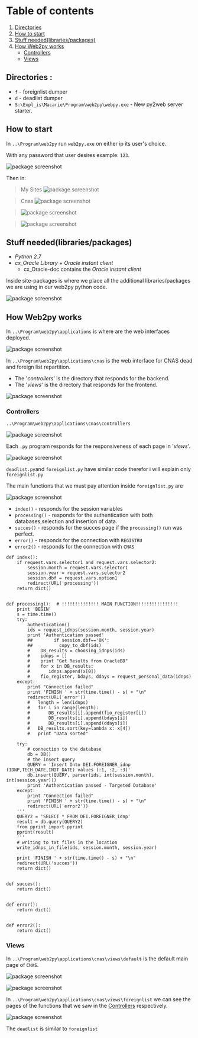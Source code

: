 # Table of contents
1. [Directories](#p0)
2. [How to start](#p1)
3. [Stuff needed(libraries/packages)](#p2)
4. [How Web2py works](#p3)
    * [Controllers](#s1p3)
    * [Views](#s2p3)
## Directories <a name="p0"></a>:
- `f` - foreignlist dumper
- `d` - deadlist dumper
- `S:\Expl_is\Macarie\Program\web2py\webpy.exe` - New py2web server starter.

## How to start <a name="p1"></a>
In `..\Program\web2py` run `web2py.exe` on either ip its user's choice.

With any password that user desires example: `123`.

![package screenshot](img/main.png)

Then in:
>My Sites 
![package screenshot](img/Screenshot_8.png)

>Cnas 
![package screenshot](img/Screenshot_9.png)

>![package screenshot](img/Screenshot_10.png)

> ![package screenshot](img/Screenshot_11.png)




## Stuff needed(libraries/packages) <a name="p2"></a>
- *Python 2.7*
- *cx_Oracle Library* + *Oracle instant client* 
  - cx_Oracle-doc contains the *Oracle instant client*  

Inside site-packages is where we place all the additional libraries/packages we are using in our web2py python code.

![package screenshot](img/site-package.png)

## How Web2py works <a name="p3"></a>
In `..\Program\web2py\applications` is where are the web interfaces deployed.

![package screenshot](img/apps.png)

In `..\Program\web2py\applications\cnas` is the web interface for CNAS dead and foreign list repartition.
- The '*controllers*' is the directory that responds for the backend.
- The '*views*' is the directory that responds for the frontend.
 
![package screenshot](img/Screenshot_1.png)

### Controllers <a name="s1p3"></a>
`..\Program\web2py\applications\cnas\controllers`

![package screenshot](img/Screenshot_2.png)

Each `.py` program responds for the responsiveness of each page in '*views*'.

![package screenshot](img/Screenshot_3.png)

`deadlist.py`and `foreignlist.py` have similar code therefor i will explain only `foreignlist.py`

The main functions that we must pay attention inside `foreignlist.py` are 

![package screenshot](img/Screenshot_4.png)

* `index()` - responds for the session variables
* `processing()` - responds for the authentication with both databases,selection and insertion of data.
* `succes()` - responds for the succes page if the `processing()` run was perfect.
* `error()` - responds for the connection with `REGISTRU`
* `error2()` - responds for the connection with `CNAS`

```python3
def index():
    if request.vars.selector1 and request.vars.selector2:
        session.month = request.vars.selector1
        session.year = request.vars.selector2
        session.dbf = request.vars.option1
        redirect(URL('processing'))
    return dict()


def processing():  # !!!!!!!!!!!!!! MAIN FUNCTION!!!!!!!!!!!!!!!!
    print 'BEGIN'
    s = time.time()
    try:
        authentication()
        ids = request_idnps(session.month, session.year)
        print 'Authentication passed'
        ##        if session.dbf=='OK':
        ##        	copy_to_dbf(ids)
        #    DB_results = choosing_idnps(ids)
        #    idnps = []
        #    print "Get Results from OracleBD"
        #    for x in DB_results:
        #    	idnps.append(x[0])
        #    fio_register, bdays, ddays = request_personal_data(idnps)
    except:
        print "Connection failed"
        print 'FINISH ' + str(time.time() - s) + "\n"
        redirect(URL('error'))
        #   length = len(idnps)
        #   for i in range(length):
        #   	DB_results[i].append(fio_register[i])
        #   	DB_results[i].append(bdays[i])
        #   	DB_results[i].append(ddays[i])
        #   DB_results.sort(key=lambda x: x[4])
        #   print "Data sorted"

    try:
        # connection to the database
        db = DB()
        # the insert query
        QUERY = 'Insert Into DEI.FOREIGNER_idnp (IDNP,TECH_DATE,INIT_DATE) values (:1, :2, :3)'
        db.insert(QUERY, parser(ids, int(session.month), int(session.year)))
        print 'Authentication passed - Targeted Database'
    except:
        print "Connection failed"
        print 'FINISH ' + str(time.time() - s) + "\n"
        redirect(URL('error2'))
    '''
    QUERY2 = 'SELECT * FROM DEI.FOREIGNER_idnp'
    result = db.query(QUERY2)
    from pprint import pprint
    pprint(result)
    '''
    # writing to txt files in the location
    write_idnps_in_file(ids, session.month, session.year)

    print 'FINISH ' + str(time.time() - s) + "\n"
    redirect(URL('succes'))
    return dict()


def succes():
    return dict()


def error():
    return dict()


def error2():
    return dict()
```

### Views <a name="s2p3"></a>
In `..\Program\web2py\applications\cnas\views\default` is the default main page of `CNAS`.

![package screenshot](img/Screenshot_5.png)

![package screenshot](img/Screenshot_6.png)

In `..\Program\web2py\applications\cnas\views\foreignlist` we can see the pages of 
the functions that we saw in the [Controllers](#s1p3) respectively.

![package screenshot](img/Screenshot_7.png)

The `deadlist` is similar to `foreignlist`

